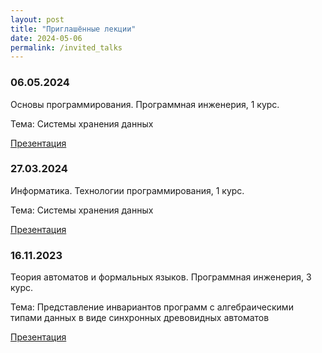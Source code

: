 ```yaml
---
layout: post
title: "Приглашённые лекции"
date: 2024-05-06
permalink: /invited_talks
---
```


### 06.05.2024
Основы программирования. Программная инженерия, 1 курс.

Тема: Системы хранения данных

[Презентация](https://almazis.github.io/pdf/invitedTalks/StorageSystems_06_05_24.pdf)

### 27.03.2024
Информатика. Технологии программирования, 1 курс.

Тема: Системы хранения данных

[Презентация](https://almazis.github.io/pdf/invitedTalks/StorageSystems_27_03_24.pdf)

### 16.11.2023
Теория автоматов и формальных языков. Программная инженерия, 3 курс.

Тема: Представление инвариантов программ с алгебраическими типами данных в виде синхронных древовидных автоматов

[Презентация](https://almazis.github.io/pdf/invitedTalks/TreeAutomata_16_11_2023.pdf)
